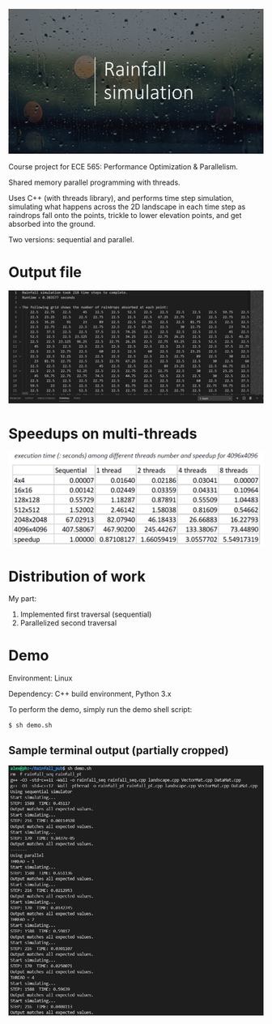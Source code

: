 ![Main view](/images/title.png)

Course project for ECE 565: Performance Optimization & Parallelism.

Shared memory parallel programming with threads.

Uses C++ (with threads library), and performs time step simulation, simulating what happens across
the 2D landscape in each time step as raindrops fall onto the points, trickle to lower elevation
points, and get absorbed into the ground.

Two versions: sequential and parallel.

# Output file
![Main view](/images/output.png)

# Speedups on multi-threads
![Main view](/images/measure.png)

# Distribution of work
My part: 
1. Implemented first traversal (sequential)
2. Parallelized second traversal

# Demo
Environment: Linux

Dependency: C++ build environment, Python 3.x

To perform the demo, simply run the demo shell script:
```
$ sh demo.sh
```

## Sample terminal output (partially cropped)
![sample out](/images/sample_out.png)
